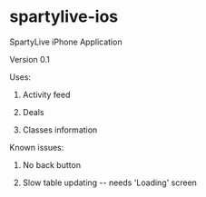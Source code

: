 spartylive-ios
==============

SpartyLive iPhone Application


Version 0.1


Uses:

1) Activity feed

2) Deals

3) Classes information



Known issues:

1) No back button

2) Slow table updating -- needs 'Loading' screen
